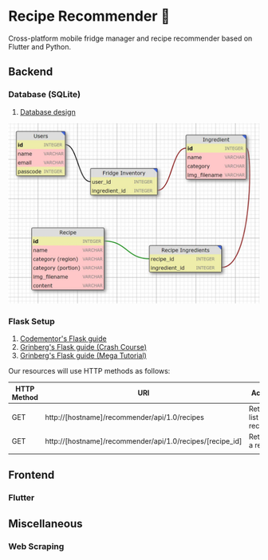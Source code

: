 # Recipe Recommender 🍊
Cross-platform mobile fridge manager and recipe recommender based on Flutter and Python.

## Backend

### Database (SQLite)

1. [Database design](https://ondras.zarovi.cz/sql/demo/)

![img](database_design.JPG)

### Flask Setup

1. [Codementor's Flask guide](https://www.codementor.io/@dongido/how-to-build-restful-apis-with-python-and-flask-fh5x7zjrx)
2. [Grinberg's Flask guide (Crash Course)](https://blog.miguelgrinberg.com/post/designing-a-restful-api-with-python-and-flask?fbclid=IwAR10kkkJNCcgVAIHkaDZKdXq3yL1lP8kGykt3466kT61olZmhvz6wjoBiNY)
3. [Grinberg's Flask guide (Mega Tutorial)](https://blog.miguelgrinberg.com/post/the-flask-mega-tutorial-part-i-hello-world)

Our resources will use HTTP methods as follows:

| HTTP Method | URI                                                       | Action                   |
|-------------|-----------------------------------------------------------|--------------------------|
| GET         | http://[hostname]/recommender/api/1.0/recipes             | Retrieve list of recipes |
| GET         | http://[hostname]/recommender/api/1.0/recipes/[recipe_id] | Retrieve a recipe        |
|             |                                                           |                          |


## Frontend

### Flutter

## Miscellaneous

### Web Scraping
